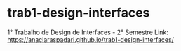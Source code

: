 # trab1-design-interfaces
1° Trabalho de Design de Interfaces - 2° Semestre
Link: 
https://anaclaraspadari.github.io/trab1-design-interfaces/
